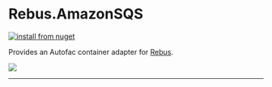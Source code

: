 # Rebus.AmazonSQS

[![install from nuget](https://img.shields.io/nuget/v/Rebus.Autofac.svg?style=flat-square)](https://www.nuget.org/packages/Rebus.Autofac)

Provides an Autofac container adapter for [Rebus](https://github.com/rebus-org/Rebus).

![](https://raw.githubusercontent.com/rebus-org/Rebus/master/artwork/little_rebusbus2_copy-200x200.png)

---


